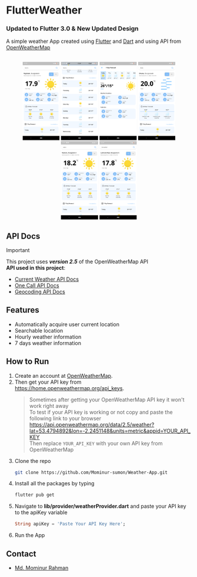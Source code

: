 # FlutterWeather
### Updated to Flutter 3.0 & New Updated Design

A simple weather App created using [Flutter](https://flutter.dev/) and [Dart](https://dart.dev/) and using API from [OpenWeatherMap](https://openweathermap.org/)</br></br>

<p align="center">
<img src="https://github.com/Mominur-sumon/Weather-App/blob/main/Weather%20App%201.png" width="20%"></img> 
<img src="https://github.com/Mominur-sumon/Weather-App/blob/main/Weather%20App%206.png" width="20%"></img> 
<img src="https://github.com/Mominur-sumon/Weather-App/blob/main/Weather%20App%207.png" width="20%"></img> 
<img src="https://github.com/Mominur-sumon/Weather-App/blob/main/Weather%20app%202.png" width="20%"></img>
<img src="https://github.com/Mominur-sumon/Weather-App/blob/main/Weather%20App%203.png" width="20%"></img>
<img src="https://github.com/Mominur-sumon/Weather-App/blob/main/Weather%20App%205.png" width="20%"></img>
</p>

## API Docs   
> [!IMPORTANT] 
> This project uses **_version 2.5_** of the OpenWeatherMap API</br>
> **API used in this project**:</br>
> - [Current Weather API Docs](https://openweathermap.org/current#one)</br>
> - [One Call API Docs](https://openweathermap.org/api/one-call-api#data)</br>
> - [Geocoding API Docs](https://openweathermap.org/api/geocoding-api)</br>


## Features      
- Automatically acquire user current location
- Searchable location
- Hourly weather information
- 7 days weather information          


## How to Run
1. Create an account at [OpenWeatherMap](https://openweathermap.org/).
2. Then get your API key from https://home.openweathermap.org/api_keys.
   >Sometimes after getting your OpenWeatherMap API key it won't work right away </br>
   >To test if your API key is working or not copy and paste the following link to your browser</br>
   >https://api.openweathermap.org/data/2.5/weather?lat=53.4794892&lon=-2.2451148&units=metric&appid=YOUR_API_KEY</br>
   >Then replace `YOUR_API_KEY` with your own API key from OpenWeatherMap
3. Clone the repo
   ```sh
   git clone https://github.com/Mominur-sumon/Weather-App.git
   ```
4. Install all the packages by typing
   ```sh
   flutter pub get
   ```
5. Navigate to **lib/provider/weatherProvider.dart** and paste your API key to the apiKey variable
   ```dart
   String apiKey = 'Paste Your API Key Here';
   ```
6. Run the App

## Contact
- [Md. Mominur Rahman](https://github.com/Mominur-sumon/) 


